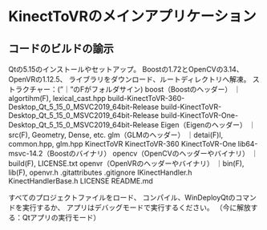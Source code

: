 # KinectToVRのメインアプリケーション

## コードのビルドの諭示
Qtの5.15のインストールやセットアップ。
Boostの1.72とOpenCVの3.14、OpenVRの1.12.5、
ライブラリをダウンロード、ルートディレクトリへ解凍。
ストラクチャー：(”｜”のFがフォルダサイン)
	boost（Boostのヘッダー）
		｜algortihm(F), lexical_cast.hpp
    build-KinectToVR-360-Desktop_Qt_5_15_0_MSVC2019_64bit-Release
    build-KinectToVR-Desktop_Qt_5_15_0_MSVC2019_64bit-Release
    build-KinectToVR-One-Desktop_Qt_5_15_0_MSVC2019_64bit-Release
    Eigen（Eigenのヘッダー）
		｜src(F), Geometry, Dense, etc.
    glm（GLMのヘッダー）
		｜detai(F)l, common.hpp, glm.hpp
    KinectToVR
    KinectToVR-360
    KinectToVR-One
    lib64-msvc-14.2（Boostのバイナリ）
    opencv（OpenCVのヘッダーやバイナリ）
		｜build(F), LICENSE.txt
    openvr（OpenVRのヘッダーやバイナリ）
	｜bin(F), lib(F), openvr.h
    .gitattributes
    .gitignore
    IKinectHandler.h
    KinectHandlerBase.h
    LICENSE
    README.md

すべてのプロジェクトファイルをロード、
コンパイル、WinDeployQtのコマンドを実行するか、
アプリはデバッグモードで実行するください。
（今に解放する：Qtアプリの実行モード）
